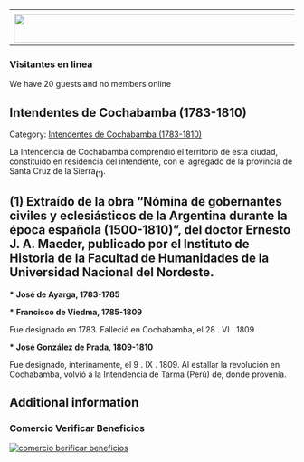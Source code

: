 <table><tbody><tr><td><center></center></td></tr><tr><td><center><a href="https://www.corrientes.gov.ar/" target="_blank"><img src="http://descubrircorrientes.com.ar/2012/index.php/1067-cronologias/cronologias-del-periodo-colonial/intendentes-coloniales/banner-corrientes.jpg" width="580" height="50" alt=""></a></center></td></tr></tbody></table>

### Visitantes en linea

We have 20 guests and no members online

## Intendentes de Cochabamba (1783-1810)

Category: [Intendentes de Cochabamba (1783-1810)](http://descubrircorrientes.com.ar/2012/index.php/1067-cronologias/cronologias-del-periodo-colonial/intendentes-coloniales/intendentes-de-cochabamba-1783-1810)

La Intendencia de Cochabamba comprendió el territorio de esta ciudad, constituido en residencia del intendente, con el agregado de la provincia de Santa Cruz de la Sierra<sub><strong>(1)</strong></sub>.

## **(1)** Extraído de la obra “Nómina de gobernantes civiles y eclesiásticos de la Argentina durante la época española (1500-1810)”, del doctor Ernesto J. A. Maeder, publicado por el Instituto de Historia de la Facultad de Humanidades de la Universidad Nacional del Nordeste.

**\*** **José de Ayarga, 1783-1785**

**\*** **Francisco de Viedma, 1785-1809**  

Fue designado en 1783. Falleció en Cochabamba, el 28 . VI . 1809  

**\*** **José González de Prada, 1809-1810**  

Fue designado, interinamente, el 9 . IX . 1809. Al estallar la revolución en Cochabamba, volvió a la Intendencia de Tarma (Perú) de, donde provenía.

## Additional information

### Comercio Verificar Beneficios

[![comercio berificar beneficios](http://descubrircorrientes.com.ar/2012/index.php/1067-cronologias/cronologias-del-periodo-colonial/intendentes-coloniales/images/botones_beneficios/comercio_berificar_beneficios.png)](http://descubrircomercio.zapto.org/)
